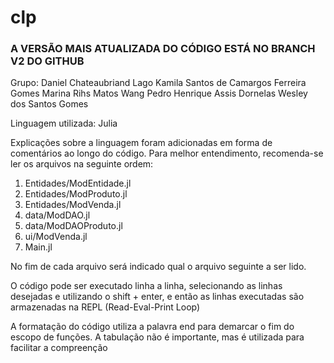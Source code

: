 # clp



### A VERSÃO MAIS ATUALIZADA DO CÓDIGO ESTÁ NO BRANCH V2 DO GITHUB ###



Grupo:
    Daniel Chateaubriand Lago
    Kamila Santos de Camargos Ferreira Gomes
    Marina Rihs Matos Wang
    Pedro Henrique Assis Dornelas
    Wesley dos Santos Gomes

Linguagem utilizada: Julia

Explicações sobre a linguagem foram adicionadas em forma de comentários ao longo do código. Para melhor entendimento, recomenda-se ler os arquivos na seguinte ordem:

1. Entidades/ModEntidade.jl
2. Entidades/ModProduto.jl
3. Entidades/ModVenda.jl
4. data/ModDAO.jl
5. data/ModDAOProduto.jl
6. ui/ModVenda.jl
7. Main.jl

No fim de cada arquivo será indicado qual o arquivo seguinte a ser lido.

O código pode ser executado linha a linha, selecionando as linhas desejadas e utilizando o shift + enter, e então as linhas executadas são armazenadas na REPL (Read-Eval-Print Loop)

A formatação do código utiliza a palavra end para demarcar o fim do escopo de funções. A tabulação não é importante, mas é utilizada para facilitar a compreenção

